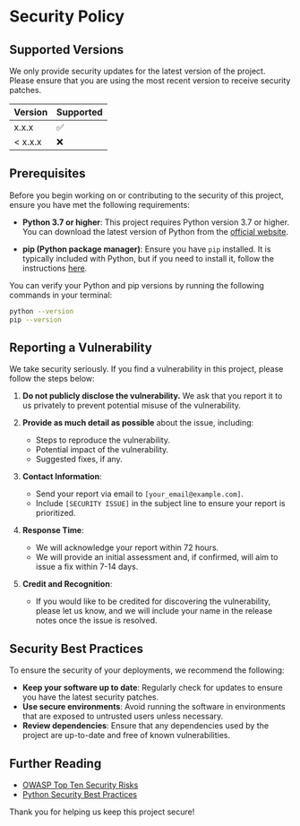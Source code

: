 

# Security Policy

## Supported Versions

We only provide security updates for the latest version of the project. Please ensure that you are using the most recent version to receive security patches.

| Version | Supported          |
| ------- | ------------------ |
| x.x.x   | :white_check_mark:  |
| < x.x.x | :x:                |

## Prerequisites

Before you begin working on or contributing to the security of this project, ensure you have met the following requirements:

- **Python 3.7 or higher**: This project requires Python version 3.7 or higher. You can download the latest version of Python from the [official website](https://www.python.org/downloads/).
  
- **pip (Python package manager)**: Ensure you have `pip` installed. It is typically included with Python, but if you need to install it, follow the instructions [here](https://pip.pypa.io/en/stable/installation/).

You can verify your Python and pip versions by running the following commands in your terminal:

```bash
python --version
pip --version
```

## Reporting a Vulnerability

We take security seriously. If you find a vulnerability in this project, please follow the steps below:

1. **Do not publicly disclose the vulnerability.** We ask that you report it to us privately to prevent potential misuse of the vulnerability.

2. **Provide as much detail as possible** about the issue, including:
    - Steps to reproduce the vulnerability.
    - Potential impact of the vulnerability.
    - Suggested fixes, if any.

3. **Contact Information**:
    - Send your report via email to `[your_email@example.com]`.
    - Include `[SECURITY ISSUE]` in the subject line to ensure your report is prioritized.

4. **Response Time**:
    - We will acknowledge your report within 72 hours.
    - We will provide an initial assessment and, if confirmed, will aim to issue a fix within 7-14 days.

5. **Credit and Recognition**:
    - If you would like to be credited for discovering the vulnerability, please let us know, and we will include your name in the release notes once the issue is resolved.

## Security Best Practices

To ensure the security of your deployments, we recommend the following:

- **Keep your software up to date**: Regularly check for updates to ensure you have the latest security patches.
- **Use secure environments**: Avoid running the software in environments that are exposed to untrusted users unless necessary.
- **Review dependencies**: Ensure that any dependencies used by the project are up-to-date and free of known vulnerabilities.

## Further Reading

- [OWASP Top Ten Security Risks](https://owasp.org/www-project-top-ten/)
- [Python Security Best Practices](https://realpython.com/python-security/)

Thank you for helping us keep this project secure!
```